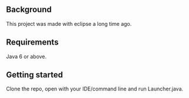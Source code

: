 ## Background

This project was made with eclipse a long time ago.

## Requirements

Java 6 or above.

## Getting started

Clone the repo, open with your IDE/command line and run Launcher.java.
